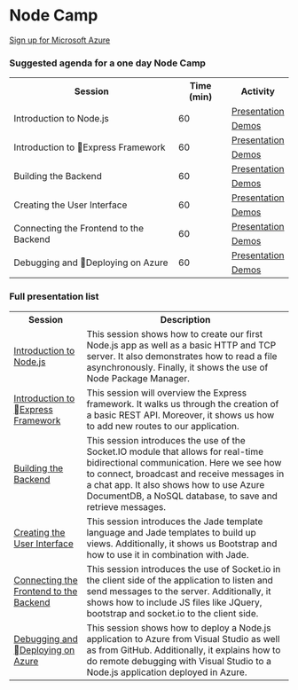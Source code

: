 ﻿<html lang="en">
<head>
  <meta charset="utf-8">
  <meta http-equiv="X-UA-Compatible" content="IE=edge">
  <meta name="viewport" content="width=device-width, initial-scale=1">
  <title>AzureReadiness: Node Camp</title>
  <link rel="stylesheet" href="style.css">
</head>
<body>
  <div class="container">
    <div class="jumbotron">
      <h1>Node Camp</h1>
      <p>
        <a href="http://aka.ms/CloudCamp-AzureTrial" class="btn btn-success">Sign up for Microsoft Azure</a>
      </p>
    </div>
    <div class="panel panel-default">
      <div class="panel-heading">
        <h3 class="panel-title">Suggested agenda for a one day Node Camp</h3>
      </div>
      <div class="panel-body">
        <table class="table table-bordered table-hover">
          <tr>
            <th>Session</th>
            <th>Time (min)</th>
            <th>Activity</th>
          </tr>
          <tr>
            <td rowspan="2">Introduction to Node.js</td>
            <td rowspan="2">60</td>
            <td><a href='Presentation/IntroToNodeJS/IntroToNodeJS.pptx'>Presentation</a></td>
          </tr>
          <tr>
            <td><a href='Presentation/IntroToNodeJS/IntroToNodeJS/Demo.md'>Demos</a></td>
          </tr>
          <tr>
            <td rowspan="2">Introduction to Express Framework</td>
            <td rowspan="2">60</td>
            <td><a href='Presentation/IntroToExpress/IntroToExpress.pptx'>Presentation</a></td>
          </tr>
          <tr>
            <td><a href='Presentation/IntroToExpress/IntroToExpress/Demo.md'>Demos</a></td>
          </tr>
          <tr>
            <td rowspan="2">Building the Backend</td>
            <td rowspan="2">60</td>
            <td><a href='Presentation/BuildingTheBackend/BuildingTheBackend.pptx'>Presentation</a></td>
          </tr>
          <tr>
            <td><a href='Presentation/BuildingTheBackend/BuildingTheBackend/Demo.md'>Demos</a></td>
          </tr>
          <tr>
            <td rowspan="2">Creating the User Interface</td>
            <td rowspan="2">60</td>
            <td><a href='Presentation/CreatingTheUI/CreatingTheUI.pptx'>Presentation</a></td>
          </tr>
          <tr>
            <td><a href='Presentation/CreatingTheUI/CreatingTheUI/Demo.md'>Demos</a></td>
          </tr>
          <tr>
            <td rowspan="2">Connecting the Frontend to the Backend</td>
            <td rowspan="2">60</td>
            <td><a href='Presentation/ConnectingFrontAndBack/ConnectingFrontAndBack.pptx'>Presentation</a></td>
          </tr>
          <tr>
            <td><a href='Presentation/ConnectingFrontAndBack/ConnectingFrontAndBack/Demo.md'>Demos</a></td>
          </tr>
          <tr>
            <td rowspan="2">Debugging and Deploying on Azure</td>
            <td rowspan="2">60</td>
            <td><a href='Presentation/AzureDeployAndDebug/AzureDeployAndDebug.pptx'>Presentation</a></td>
          </tr>
          <tr>
            <td><a href='Presentation/AzureDeployAndDebug/AzureDeployAndDebug/Demo.md'>Demos</a></td>
          </tr>
        </table>
      </div>
    </div>
    <div class="panel panel-default">
      <div class="panel-heading">
        <h3 class="panel-title">Full presentation list</h3>
      </div>
      <div class="panel-body">
        <table class="table table-bordered table-hover">
          <tr>
            <th>Session</th>
            <th>Description</th>
          </tr>
          <tr>
            <td><a href='Presentation/IntroToNodeJS/IntroToNodeJS.pptx'>Introduction to Node.js</a></td>
            <td>This session shows how to create our first Node.js app as well as a basic HTTP and TCP server. It also demonstrates how to read a file asynchronously. Finally, it shows the use of Node Package Manager.</td>
          </tr>
          <tr>
            <td><a href='Presentation/IntroToExpress/IntroToExpress.pptx'>Introduction to Express Framework</a></td>
            <td>This session will overview the Express framework. It walks us through the creation of a basic REST API. Moreover, it shows us how to add new routes to our application.</td>
          </tr>
          <tr>
            <td><a href='Presentation/BuildingTheBackend/BuildingTheBackend.pptx'>Building the Backend</a></td>
            <td>This session introduces the use of the Socket.IO module that allows for real-time bidirectional communication. Here we see how to connect, broadcast and receive messages in a chat app. It also shows how to use Azure DocumentDB, a NoSQL database, to save and retrieve messages.</td>
          </tr>
          <tr>
            <td><a href='Presentation/CreatingTheUI/CreatingTheUI.pptx'>Creating the User Interface</a></td>
            <td>This session introduces the Jade template language and Jade templates to build up views. Additionally, it shows us Bootstrap and how to use it in combination with Jade.</td>
          </tr>
          <tr>
            <td><a href='Presentation/ConnectingFrontAndBack/ConnectingFrontAndBack.pptx'>Connecting the Frontend to the Backend</a></td>
            <td>This session introduces the use of Socket.io in the client side of the application to listen and send messages to the server. Additionally, it shows how to include JS files like JQuery, bootstrap and socket.io to the client side.</td>
          </tr>
          <tr>
            <td><a href='Presentation/AzureDeployAndDebug/AzureDeployAndDebug.pptx'>Debugging and Deploying on Azure</a></td>
            <td>This session shows how to deploy a Node.js application to Azure from Visual Studio as well as from GitHub. Additionally, it explains how to do remote debugging with Visual Studio to a Node.js application deployed in Azure.</td>
          </tr>
        </table>
      </div>
    </div>
</body>
</html>
